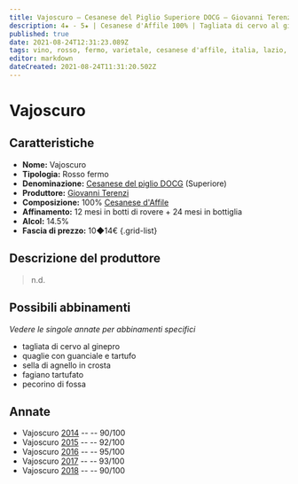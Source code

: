 ```yaml
---
title: Vajoscuro – Cesanese del Piglio Superiore DOCG – Giovanni Terenzi – Lazio (IT) – 10◆14€
description: 4★ - 5★ | Cesanese d'Affile 100% | Tagliata di cervo al ginepro – Quaglie con guanciale e tartufo – Sella di agnello in crosta – Fagiano tartufato – Pecorino di fossa
published: true
date: 2021-08-24T12:31:23.089Z
tags: vino, rosso, fermo, varietale, cesanese d'affile, italia, lazio, tagliata di cervo al ginepro, quaglie con guanciale e tartufo, sella di agnello in crosta, fagiano tartufato, pecorino di fossa, 10◆14€, 5 stelle
editor: markdown
dateCreated: 2021-08-24T11:31:20.502Z
---
```


# Vajoscuro

## Caratteristiche
- **Nome:** Vajoscuro
- **Tipologia:** Rosso fermo
- **Denominazione:** [Cesanese del piglio DOCG](/denominazioni/Italia/Lazio/DOCG/Cesanese-del-piglio) (Superiore)
- **Produttore:** [Giovanni Terenzi](/produttori/Italia/Lazio/Giovanni-Terenzi) 
- **Composizione:** 100% [Cesanese d'Affile](/vitigni/Italia/bacca-nera/cesanese-d-affile)
- **Affinamento:** 12 mesi in botti di rovere + 24 mesi in bottiglia
- **Alcol:** 14.5%
- **Fascia di prezzo:** 10◆14€
{.grid-list}

## Descrizione del produttore

> n.d.

## Possibili abbinamenti
*Vedere le singole annate per abbinamenti specifici*

- tagliata di cervo al ginepro
- quaglie con guanciale e tartufo
- sella di agnello in crosta 
- fagiano tartufato
- pecorino di fossa

## Annate
- Vajoscuro [2014](/vini/Italia/Lazio/Giovanni-Terenzi/Vajoscuro/2014) -- <span class="star-4"></span> -- 90/100
- Vajoscuro [2015](/vini/Italia/Lazio/Giovanni-Terenzi/Vajoscuro/2015) -- <span class="star-5"></span> -- 92/100
- Vajoscuro [2016](/vini/Italia/Lazio/Giovanni-Terenzi/Vajoscuro/2016) -- <span class="star-5"></span> -- 95/100
- Vajoscuro [2017](/vini/Italia/Lazio/Giovanni-Terenzi/Vajoscuro/2017) -- <span class="star-5"></span> -- 93/100
- Vajoscuro [2018](/vini/Italia/Lazio/Giovanni-Terenzi/Vajoscuro/2018) -- <span class="star-4"></span> -- 90/100

